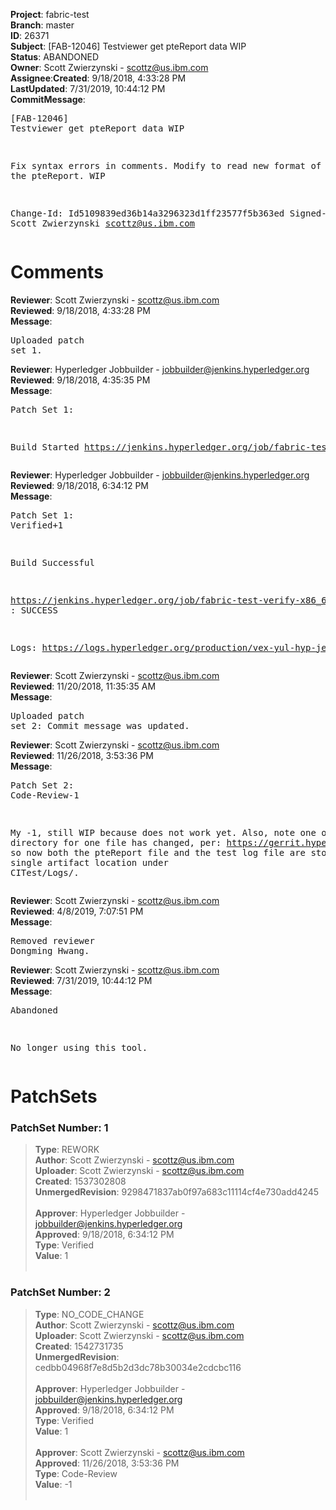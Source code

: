 <strong>Project</strong>: fabric-test</br><strong>Branch</strong>: master<br><strong>ID</strong>: 26371<br><strong>Subject</strong>: [FAB-12046] Testviewer get pteReport data WIP<br><strong>Status</strong>: ABANDONED<br><strong>Owner</strong>: Scott Zwierzynski - scottz@us.ibm.com<br><strong>Assignee</strong>:<strong>Created</strong>: 9/18/2018, 4:33:28 PM<br><strong>LastUpdated</strong>: 7/31/2019, 10:44:12 PM<br><strong>CommitMessage</strong>:<br><pre>[FAB-12046] Testviewer get pteReport data WIP

Fix syntax errors in comments.
Modify to read new format of data of the pteReport. WIP

Change-Id: Id5109839ed36b14a3296323d1ff23577f5b363ed
Signed-off-by: Scott Zwierzynski <scottz@us.ibm.com>
</pre><h1>Comments</h1><strong>Reviewer</strong>: Scott Zwierzynski - scottz@us.ibm.com<br><strong>Reviewed</strong>: 9/18/2018, 4:33:28 PM<br><strong>Message</strong>: <pre>Uploaded patch set 1.</pre><strong>Reviewer</strong>: Hyperledger Jobbuilder - jobbuilder@jenkins.hyperledger.org<br><strong>Reviewed</strong>: 9/18/2018, 4:35:35 PM<br><strong>Message</strong>: <pre>Patch Set 1:

Build Started https://jenkins.hyperledger.org/job/fabric-test-verify-x86_64/1875/</pre><strong>Reviewer</strong>: Hyperledger Jobbuilder - jobbuilder@jenkins.hyperledger.org<br><strong>Reviewed</strong>: 9/18/2018, 6:34:12 PM<br><strong>Message</strong>: <pre>Patch Set 1: Verified+1

Build Successful 

https://jenkins.hyperledger.org/job/fabric-test-verify-x86_64/1875/ : SUCCESS

Logs: https://logs.hyperledger.org/production/vex-yul-hyp-jenkins-3/fabric-test-verify-x86_64/1875</pre><strong>Reviewer</strong>: Scott Zwierzynski - scottz@us.ibm.com<br><strong>Reviewed</strong>: 11/20/2018, 11:35:35 AM<br><strong>Message</strong>: <pre>Uploaded patch set 2: Commit message was updated.</pre><strong>Reviewer</strong>: Scott Zwierzynski - scottz@us.ibm.com<br><strong>Reviewed</strong>: 11/26/2018, 3:53:36 PM<br><strong>Message</strong>: <pre>Patch Set 2: Code-Review-1

My -1, still WIP because does not work yet. Also, note one output directory for one file has changed, per: https://gerrit.hyperledger.org/r/#/c/27614/4..6/regression/daily/runPteTestSuite.sh, so now both the pteReport file and the test log file are stored in a single artifact location under CITest/Logs/.</pre><strong>Reviewer</strong>: Scott Zwierzynski - scottz@us.ibm.com<br><strong>Reviewed</strong>: 4/8/2019, 7:07:51 PM<br><strong>Message</strong>: <pre>Removed reviewer Dongming Hwang.</pre><strong>Reviewer</strong>: Scott Zwierzynski - scottz@us.ibm.com<br><strong>Reviewed</strong>: 7/31/2019, 10:44:12 PM<br><strong>Message</strong>: <pre>Abandoned

No longer using this tool.</pre><h1>PatchSets</h1><h3>PatchSet Number: 1</h3><blockquote><strong>Type</strong>: REWORK<br><strong>Author</strong>: Scott Zwierzynski - scottz@us.ibm.com<br><strong>Uploader</strong>: Scott Zwierzynski - scottz@us.ibm.com<br><strong>Created</strong>: 1537302808<br><strong>UnmergedRevision</strong>: 9298471837ab0f97a683c11114cf4e730add4245<br><br><strong>Approver</strong>: Hyperledger Jobbuilder - jobbuilder@jenkins.hyperledger.org<br><strong>Approved</strong>: 9/18/2018, 6:34:12 PM<br><strong>Type</strong>: Verified<br><strong>Value</strong>: 1<br><br></blockquote><h3>PatchSet Number: 2</h3><blockquote><strong>Type</strong>: NO_CODE_CHANGE<br><strong>Author</strong>: Scott Zwierzynski - scottz@us.ibm.com<br><strong>Uploader</strong>: Scott Zwierzynski - scottz@us.ibm.com<br><strong>Created</strong>: 1542731735<br><strong>UnmergedRevision</strong>: cedbb04968f7e8d5b2d3dc78b30034e2cdcbc116<br><br><strong>Approver</strong>: Hyperledger Jobbuilder - jobbuilder@jenkins.hyperledger.org<br><strong>Approved</strong>: 9/18/2018, 6:34:12 PM<br><strong>Type</strong>: Verified<br><strong>Value</strong>: 1<br><br><strong>Approver</strong>: Scott Zwierzynski - scottz@us.ibm.com<br><strong>Approved</strong>: 11/26/2018, 3:53:36 PM<br><strong>Type</strong>: Code-Review<br><strong>Value</strong>: -1<br><br></blockquote>